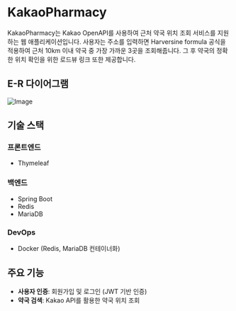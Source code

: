 # KakaoPharmacy
KakaoPharmacy는 Kakao OpenAPI를 사용하여 근처 약국 위치 조회 서비스를 지원하는 웹 애플리케이션입니다.
사용자는 주소를 입력하면 Harversine formula 공식을 적용하여 근처 10km 이내 약국 중 가장 가까운 3곳을 조회해줍니다.
그 후 약국의 정확한 위치 확인을 위한 로드뷰 링크 또한 제공합니다.

## E-R 다이어그램
![Image](https://github.com/user-attachments/assets/f3666812-a89d-4da7-8e1a-7043de4ccdf1)
## 기술 스택

### 프론트엔드
- Thymeleaf

### 백엔드
- Spring Boot
- Redis
- MariaDB

### DevOps
- Docker (Redis, MariaDB 컨테이너화)

## 주요 기능
- **사용자 인증**: 회원가입 및 로그인 (JWT 기반 인증)
- **약국 검색**: Kakao API를 활용한 약국 위치 조회
